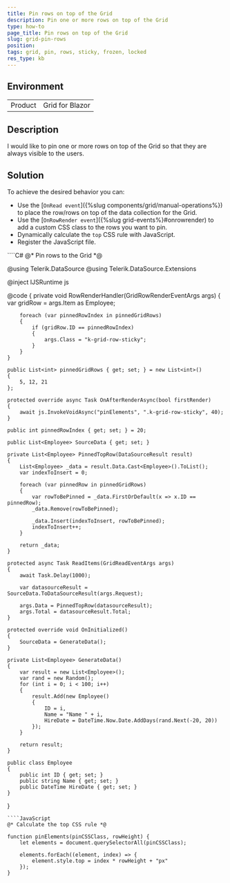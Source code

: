 ```yaml
---
title: Pin rows on top of the Grid 
description: Pin one or more rows on top of the Grid 
type: how-to
page_title: Pin rows on top of the Grid 
slug: grid-pin-rows
position: 
tags: grid, pin, rows, sticky, frozen, locked
res_type: kb
---
```


## Environment

<table>
    <tbody>
        <tr>
            <td>Product</td>
            <td>Grid for Blazor</td>
        </tr>
    </tbody>
</table>

## Description

I would like to pin one or more rows on top of the Grid so that they are always visible to the users.

## Solution

To achieve the desired behavior you can:

* Use the [`OnRead event`]({%slug components/grid/manual-operations%}) to place the row/rows on top of the data collection for the Grid. 
* Use the [`OnRowRender event`]({%slug grid-events%}#onrowrender) to add a custom CSS class to the rows you want to pin.
* Dynamically calculate the `top` CSS rule with JavaScript.
* Register the JavaScript file. 

<div class="skip-repl"></div>
````C#
@* Pin rows to the Grid *@

@using Telerik.DataSource
@using Telerik.DataSource.Extensions

@inject IJSRuntime js

<style>
    .k-grid-row-sticky {
        top: 0;
        z-index: auto;
        border: 0;
        position: static;
    }

        .k-grid-row-sticky td {
            border-bottom-width: 1px;
            border-top-width: 1px;
            position: sticky;
            top: inherit;
            bottom: inherit;
            z-index: 2;
            background-color: #f6f6f6;
            border-top-color: rgba(0, 0, 0, 0.3);
            border-bottom-color: rgba(0, 0, 0, 0.3);
        }
</style>

<TelerikGrid TItem="@Employee"
             OnRead="@ReadItems"
             Sortable="true"
             ScrollMode="@GridScrollMode.Scrollable"
             Height="600px"
             RowHeight="40"
             OnRowRender="@RowRenderHandler">
    <GridColumns>
        <GridColumn Field=@nameof(Employee.ID) />
        <GridColumn Field=@nameof(Employee.Name) Title="Name" />
        <GridColumn Field=@nameof(Employee.HireDate) Title="Hire Date" />
    </GridColumns>
</TelerikGrid>

@code {
    private void RowRenderHandler(GridRowRenderEventArgs args)
    {
        var gridRow = args.Item as Employee;

        foreach (var pinnedRowIndex in pinnedGridRows)
        {
            if (gridRow.ID == pinnedRowIndex)
            {
                args.Class = "k-grid-row-sticky";
            }
        }
    }

    public List<int> pinnedGridRows { get; set; } = new List<int>()
    {
        5, 12, 21
    };

    protected override async Task OnAfterRenderAsync(bool firstRender)
    {
        await js.InvokeVoidAsync("pinElements", ".k-grid-row-sticky", 40);
    }

    public int pinnedRowIndex { get; set; } = 20;

    public List<Employee> SourceData { get; set; }

    private List<Employee> PinnedTopRow(DataSourceResult result)
    {
        List<Employee> _data = result.Data.Cast<Employee>().ToList();
        var indexToInsert = 0;

        foreach (var pinnedRow in pinnedGridRows)
        {
            var rowToBePinned = _data.FirstOrDefault(x => x.ID == pinnedRow);
            _data.Remove(rowToBePinned);

            _data.Insert(indexToInsert, rowToBePinned);
            indexToInsert++;
        }

        return _data;
    }

    protected async Task ReadItems(GridReadEventArgs args)
    {
        await Task.Delay(1000);

        var datasourceResult = SourceData.ToDataSourceResult(args.Request);

        args.Data = PinnedTopRow(datasourceResult);
        args.Total = datasourceResult.Total;
    }

    protected override void OnInitialized()
    {
        SourceData = GenerateData();
    }

    private List<Employee> GenerateData()
    {
        var result = new List<Employee>();
        var rand = new Random();
        for (int i = 0; i < 100; i++)
        {
            result.Add(new Employee()
            {
                ID = i,
                Name = "Name " + i,
                HireDate = DateTime.Now.Date.AddDays(rand.Next(-20, 20))
            });
        }

        return result;
    }

    public class Employee
    {
        public int ID { get; set; }
        public string Name { get; set; }
        public DateTime HireDate { get; set; }
    }
}
````
````JavaScript
@* Calculate the top CSS rule *@

function pinElements(pinCSSClass, rowHeight) {
    let elements = document.querySelectorAll(pinCSSClass);

    elements.forEach((element, index) => {
        element.style.top = index * rowHeight + "px"
    });
}
````